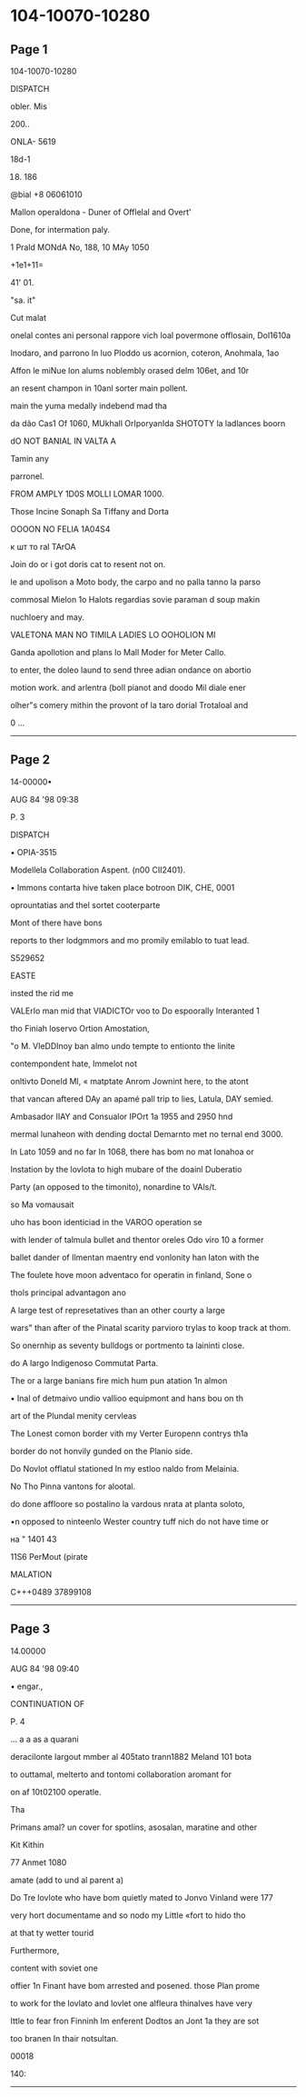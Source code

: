 # 104-10070-10280

## Page 1

104-10070-10280

DISPATCH

obler. Mis

200..

ONLA- 5619

18d-1

18. 186

@bial +8 06061010

Mallon operaldona - Duner of Offlelal and Overt'

Done, for intermation paly.

1 Prald MONdA No, 188, 10 MAy 1050

+1e1+11=

41' 01.

"sa. it"

Cut malat

onelal contes ani personal rappore vich loal povermone offlosain, Dol1610a

Inodaro, and parrono ln luo Ploddo us acornion, coteron, Anohmala, 1ao

Affon le miNue lon alums noblembly orased delm 106et, and 10r

an resent champon in 10anl sorter main pollent.

main the yuma medally indebend mad tha

da dão Cas1 Of 1060, MUkhall OrIporyanIda SHOTOTY la ladlances boorn

dO NOT BANIAL IN VALTA A

Tamin any

parronel.

FROM AMPLY 1D0S MOLLI LOMAR 1000.

Those Incine Sonaph Sa Tiffany and Dorta

OOOON NO FELIA 1A04S4

к шт то ral TArOA

Join do or i got doris cat to resent not on.

le and upolison a Moto body, the carpo and no palla tanno la parso

commosal Mielon 1o Halots regardias sovie paraman d soup makin

nuchloery and may.

VALETONA MAN NO TIMILA LADIES LO OOHOLION MI

Ganda apollotion and plans lo Mall Moder for Meter Callo.

to enter, the doleo laund to send three adian ondance on abortio

motion work. and arlentra (boll pianot and doodo Mil diale ener

olher"s comery mithin the provont of la taro dorial Trotaloal and

0 ...

---

## Page 2

14-00000•

AUG 84 '98 09:38

P. 3

DISPATCH

• OPIA-3515

Modellela Collaboration Aspent. (n00 CII2401).

• Immons contarta hive taken place botroon DIK, CHE, 0001

oprountatias and thel sortet cooterparte

Mont of there have bons

reports to ther lodgmmors and mo promily emilablo to tuat lead.

S529652

EASTE

insted the rid me

VALErIo man mid that VIADICTOr voo to Do espoorally Interanted 1

tho Finiah loservo Ortion Amostation,

"o M. VIeDDInoy ban almo undo tempte to entionto the linite

contempondent hate, Immelot not

onltivto Doneld MI, « matptate Anrom Jownint here, to the atont

that vancan aftered DAy an apamé pall trip to lies, Latula, DAY semied.

Ambasador IIAY and Consualor IPOrt 1a 1955 and 2950 hnd

mermal lunaheon with dending doctal Demarnto met no ternal end 3000.

In Lato 1059 and no far In 1068, there has bom no mat lonahoa or

Instation by the lovlota to high mubare of the doainl Duberatio

Party (an opposed to the timonito), nonardine to VAls/t.

so Ma vomausait

uho has boon identiciad in the VAROO operation se

with lender of talmula bullet and thentor oreles Odo viro 10 a former

ballet dander of Ilmentan maentry end vonlonity han Iaton with the

The foulete hove moon adventaco for operatin in finland, Sone o

thols principal advantagon ano

A large test of represetatives than an other courty a large

wars" than after of the Pinatal scarity parvioro trylas to koop track at thom.

So onernhip as seventy bulldogs or portmento ta laininti close.

do A largo Indigenoso Commutat Parta.

The or a large banians fire mich hum pun atation 1n almon

• Inal of detmaivo undio vallioo equipmont and hans bou on th

art of the Plundal menity cervleas

The Lonest comon border vith my Verter Europenn contrys th1a

border do not honvily gunded on the Planio side.

Do Novlot offlatul stationed In my estloo naldo from Melainia.

No Tho Pinna vantons for alootal.

do done affloore so postalino la vardous nrata at planta soloto,

•n opposed to ninteenlo Wester country tuff nich do not have time or

на " 1401 43

11S6 PerMout (pirate

MALATION

C+++0489 37899108

---

## Page 3

14.00000

AUG 84 '98 09:40

• engar.,

CONTINUATION OF

P. 4

... a a as a quarani

deracilonte largout mmber al 405tato trann1882 Meland 101 bota

to outtamal, melterto and tontomi collaboration aromant for

on af 10t02100 operatle.

Tha

Primans amal? un cover for spotlins, asosalan, maratine and other

Kit Kithin

77 Anmet 1080

amate (add to und al parent a)

Do Tre lovlote who have bom quietly mated to Jonvo Vinland were 177

very hort documentame and so nodo my Little «fort to hido tho

at that ty wetter tourid

Furthermore,

content with soviet one

offier 1n Finant have bom arrested and posened. those Plan prome

to work for the lovlato and lovlet one alfleura thinalves have very

Ittle to fear fron Finninh Im enferent Dodtos an Jont 1a they are sot

too branen In thair notsultan.

00018

140:

---

